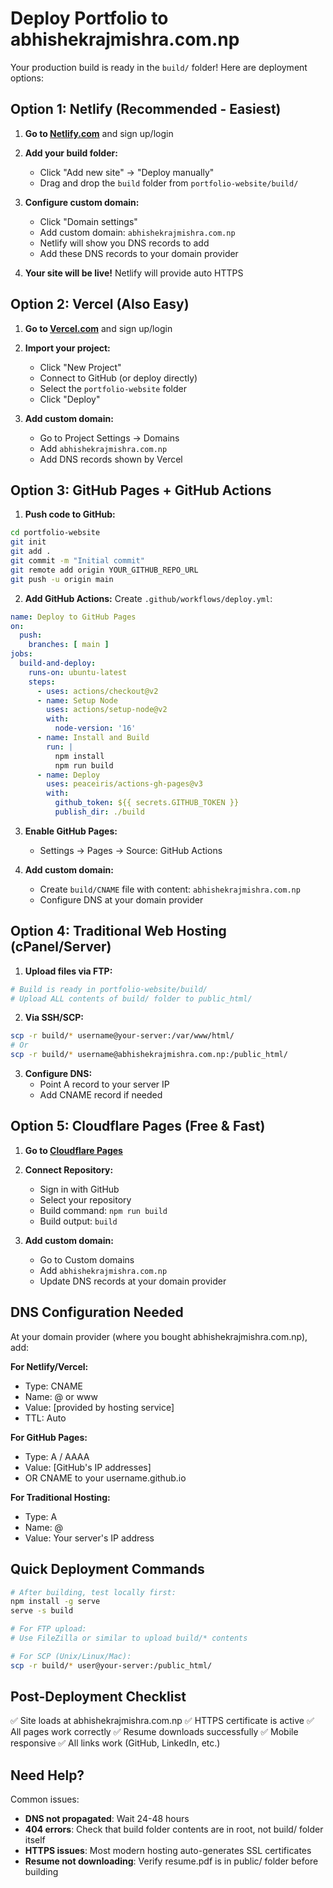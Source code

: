# Deploy Portfolio to abhishekrajmishra.com.np

Your production build is ready in the `build/` folder! Here are deployment options:

## Option 1: Netlify (Recommended - Easiest)

1. **Go to [Netlify.com](https://www.netlify.com)** and sign up/login

2. **Add your build folder:**
   - Click "Add new site" → "Deploy manually"
   - Drag and drop the `build` folder from `portfolio-website/build/`

3. **Configure custom domain:**
   - Click "Domain settings"
   - Add custom domain: `abhishekrajmishra.com.np`
   - Netlify will show you DNS records to add
   - Add these DNS records to your domain provider

4. **Your site will be live!** Netlify will provide auto HTTPS

## Option 2: Vercel (Also Easy)

1. **Go to [Vercel.com](https://vercel.com)** and sign up/login

2. **Import your project:**
   - Click "New Project"
   - Connect to GitHub (or deploy directly)
   - Select the `portfolio-website` folder
   - Click "Deploy"

3. **Add custom domain:**
   - Go to Project Settings → Domains
   - Add `abhishekrajmishra.com.np`
   - Add DNS records shown by Vercel

## Option 3: GitHub Pages + GitHub Actions

1. **Push code to GitHub:**
```bash
cd portfolio-website
git init
git add .
git commit -m "Initial commit"
git remote add origin YOUR_GITHUB_REPO_URL
git push -u origin main
```

2. **Add GitHub Actions:**
Create `.github/workflows/deploy.yml`:
```yaml
name: Deploy to GitHub Pages
on:
  push:
    branches: [ main ]
jobs:
  build-and-deploy:
    runs-on: ubuntu-latest
    steps:
      - uses: actions/checkout@v2
      - name: Setup Node
        uses: actions/setup-node@v2
        with:
          node-version: '16'
      - name: Install and Build
        run: |
          npm install
          npm run build
      - name: Deploy
        uses: peaceiris/actions-gh-pages@v3
        with:
          github_token: ${{ secrets.GITHUB_TOKEN }}
          publish_dir: ./build
```

3. **Enable GitHub Pages:**
   - Settings → Pages → Source: GitHub Actions

4. **Add custom domain:**
   - Create `build/CNAME` file with content: `abhishekrajmishra.com.np`
   - Configure DNS at your domain provider

## Option 4: Traditional Web Hosting (cPanel/Server)

1. **Upload files via FTP:**
```bash
# Build is ready in portfolio-website/build/
# Upload ALL contents of build/ folder to public_html/
```

2. **Via SSH/SCP:**
```bash
scp -r build/* username@your-server:/var/www/html/
# Or
scp -r build/* username@abhishekrajmishra.com.np:/public_html/
```

3. **Configure DNS:**
   - Point A record to your server IP
   - Add CNAME record if needed

## Option 5: Cloudflare Pages (Free & Fast)

1. **Go to [Cloudflare Pages](https://pages.cloudflare.com)**

2. **Connect Repository:**
   - Sign in with GitHub
   - Select your repository
   - Build command: `npm run build`
   - Build output: `build`

3. **Add custom domain:**
   - Go to Custom domains
   - Add `abhishekrajmishra.com.np`
   - Update DNS records at your domain provider

## DNS Configuration Needed

At your domain provider (where you bought abhishekrajmishra.com.np), add:

**For Netlify/Vercel:**
- Type: CNAME
- Name: @ or www
- Value: [provided by hosting service]
- TTL: Auto

**For GitHub Pages:**
- Type: A / AAAA
- Value: [GitHub's IP addresses]
- OR CNAME to your username.github.io

**For Traditional Hosting:**
- Type: A
- Name: @
- Value: Your server's IP address

## Quick Deployment Commands

```bash
# After building, test locally first:
npm install -g serve
serve -s build

# For FTP upload:
# Use FileZilla or similar to upload build/* contents

# For SCP (Unix/Linux/Mac):
scp -r build/* user@your-server:/public_html/
```

## Post-Deployment Checklist

✅ Site loads at abhishekrajmishra.com.np
✅ HTTPS certificate is active
✅ All pages work correctly
✅ Resume downloads successfully
✅ Mobile responsive
✅ All links work (GitHub, LinkedIn, etc.)

## Need Help?

Common issues:
- **DNS not propagated**: Wait 24-48 hours
- **404 errors**: Check that build folder contents are in root, not build/ folder itself
- **HTTPS issues**: Most modern hosting auto-generates SSL certificates
- **Resume not downloading**: Verify resume.pdf is in public/ folder before building
